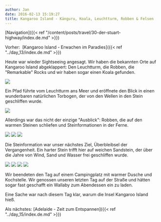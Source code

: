 ```yaml
---
author: Jan
date: 2016-02-13 15:19:27
title: Kangaroo Island - Känguru, Koala, Leuchtturm, Robben & Felsen
---
```


[Navigation]({{< ref "/content/posts/travel/30-der-stuart-highway/index.de.md" >}})

Vorher:  [Kangaroo Island - Erwachen im Paradies]({{< ref "../day_13/index.de.md" >}})

Heute war wieder Sightseeing angesagt. Wir haben die bekannten Orte auf
Kangaroo Island abgeklappert: Den Leuchtturm, die Robben, die
"Remarkable" Rocks und wir haben sogar einen Koala gefunden.

![](images/lighthouse.jpg)

Ein Pfad führte vom Leuchtturm ans Meer und eröffnete den Blick in einen
wunderbaren natürlichen Torbogen, der von den Wellen in den Stein geschliffen
wurde.

![](images/hole.jpg)

Allerdings war das nicht der einzige "Ausblick": Robben, die auf den warmen
Steinen schliefen und Steinformationen in der Ferne.

![](images/seals_sun.jpg)
![](images/seals_pool.jpg)
![](images/maddy.jpg)

Die Steinformation war unser nächstes Ziel, Überbleibsel der Vergangenheit. Ein
harter Stein trifft hier auf weichen Sandstein, der über die Jahre von Wind,
Sand und Wasser frei geschliffen wurde.

![](images/jamie1.jpg)
![](images/jamie2.jpg)
![](images/jamie3.jpg)
![](images/rock.jpg)

Wir beendeten den Tag auf einem Campingplatz mit warmer Dusche und Kochstelle.
Wir genossen unseren letzten Tag auf der Straße und hätten sogar fast geschafft
ein Wallaby zum Abendessen ein zu laden.

Eine Sache war nach diesem Tag klar, warum die Insel Kangaroo Island hieß.

Als nächstes: [Adelaide - Zeit zum Entspannen]({{< ref "../day_15/index.de.md" >}})
